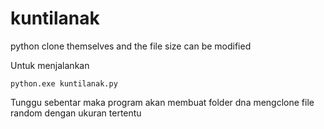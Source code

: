 # kuntilanak
python clone themselves and the file size can be modified

Untuk menjalankan
```
python.exe kuntilanak.py
```

Tunggu sebentar maka program akan membuat folder dna mengclone file random dengan ukuran tertentu
